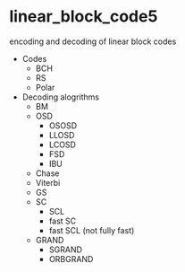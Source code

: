 # linear_block_code5
encoding and decoding of linear block codes

- Codes
  - BCH
  - RS
  - Polar
- Decoding alogrithms
  - BM
  - OSD
    - OSOSD
    - LLOSD
    - LCOSD
    - FSD
    - IBU
  - Chase
  - Viterbi
  - GS
  - SC
    - SCL
    - fast SC
    - fast SCL (not fully fast)
  - GRAND
    - SGRAND
    - ORBGRAND
